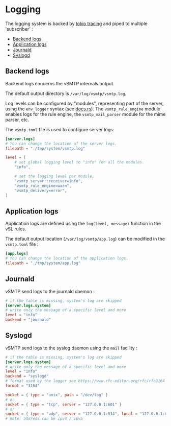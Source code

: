 # Logging

The logging system is backed by [tokio tracing](https://crates.io/crates/tracing) and piped to multiple 'subscriber' :

- [Backend logs](#backend-logs)
- [Application logs](#application-logs)
- [Journald](#journald)
- [Syslogd](#syslogd)

## Backend logs

Backend logs concerns the vSMTP internals output.

The default output directory is `/var/log/vsmtp/vsmtp.log`.

Log levels can be configured by "modules", representing part of the server, using the `env_logger` syntax (see [docs.rs](https://docs.rs/tracing-subscriber/0.3.15/tracing_subscriber/struct.EnvFilter.html)).
The `vsmtp_rule_engine` module enables logs for the rule engine, the `vsmtp_mail_parser` module for the mime parser, etc.

The `vsmtp.toml` file is used to configure server logs:

```toml
[server.logs]
# You can change the location of the server logs.
filepath = "./tmp/system/vsmtp.log"

level = [
    # set global logging level to "info" for all the modules.
    "info",

    # set the logging level per module.
    "vsmtp_server::receiver=info",
    "vsmtp_rule_engine=warn",
    "vsmtp_delivery=error",
]
```

## Application logs

Application logs are defined using the `log(level, message)` function in the vSL rules.

The default output location (`/var/log/vsmtp/app.log`) can be modified in the `vsmtp.toml` file :

```toml
[app.logs]
# You can change the location of the application logs.
filepath = "./tmp/system/app.log"
```

## Journald

vSMTP send logs to the journald daemon :

```toml
# if the table is missing, system's log are skipped
[server.logs.system]
# write only the message of a specific level and more
level = "info"
backend = "journald"
```

## Syslogd

vSMTP send logs to the syslog daemon using the `mail` facility :

```toml
# if the table is missing, system's log are skipped
[server.logs.system]
# write only the message of a specific level and more
level = "info"
backend = "syslogd"
# format used by the logger see https://www.rfc-editor.org/rfc/rfc3164 and https://www.rfc-editor.org/rfc/rfc5424
format = "3164"

socket = { type = "unix", path = "/dev/log" }
# or
socket = { type = "tcp", server = "127.0.0.1:601" }
# or
socket = { type = "udp", server = "127.0.0.1:514", local = "127.0.0.1:0" }
# note: address can be ipv4 / ipv6
```
